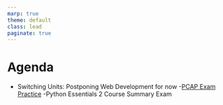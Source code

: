 ```yaml
---
marp: true
theme: default
class: lead
paginate: true
---
```


<!-- headingDivider: 1 -->
<!-- backgroundColor: black -->
<!-- class: invert -->

# Agenda

- Switching Units: Postponing Web Development for now
-[PCAP Exam Practice](https://whlapinel.github.io/courses/python-ii-programming-honors/unit-9/lesson-9.1/files/practice_exam.html)
-Python Essentials 2 Course Summary Exam
